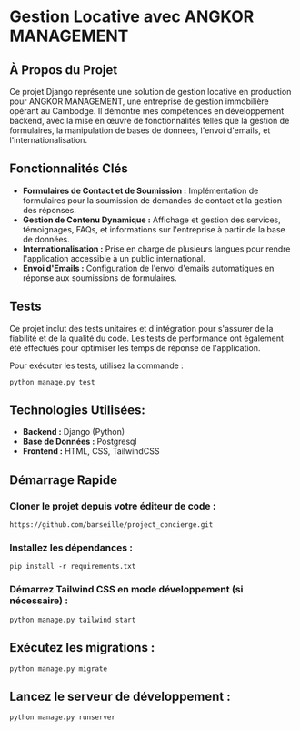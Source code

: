 # Gestion Locative avec ANGKOR MANAGEMENT

## À Propos du Projet

Ce projet Django représente une solution de gestion locative en production pour ANGKOR MANAGEMENT, une entreprise de gestion immobilière opérant au Cambodge. Il démontre mes compétences en développement backend, avec la mise en œuvre de fonctionnalités telles que la gestion de formulaires, la manipulation de bases de données, l'envoi d'emails, et l'internationalisation.

## Fonctionnalités Clés

- **Formulaires de Contact et de Soumission :** Implémentation de formulaires pour la soumission de demandes de contact et la gestion des réponses.
- **Gestion de Contenu Dynamique :** Affichage et gestion des services, témoignages, FAQs, et informations sur l'entreprise à partir de la base de données.
- **Internationalisation :** Prise en charge de plusieurs langues pour rendre l'application accessible à un public international.
- **Envoi d'Emails :** Configuration de l'envoi d'emails automatiques en réponse aux soumissions de formulaires.

## Tests

Ce projet inclut des tests unitaires et d'intégration pour s'assurer de la fiabilité et de la qualité du code. Les tests de performance ont également été effectués pour optimiser les temps de réponse de l'application.

Pour exécuter les tests, utilisez la commande :
```
python manage.py test
```

## Technologies Utilisées:

- **Backend :** Django (Python)
- **Base de Données :** Postgresql
- **Frontend :** HTML, CSS, TailwindCSS

## Démarrage Rapide

### Cloner le projet depuis votre éditeur de code : 
```
https://github.com/barseille/project_concierge.git
```

### Installez les dépendances :
```
pip install -r requirements.txt
```

### Démarrez Tailwind CSS en mode développement (si nécessaire) :
```
python manage.py tailwind start
```

## Exécutez les migrations :
```
python manage.py migrate
```
## Lancez le serveur de développement :
```
python manage.py runserver
```

